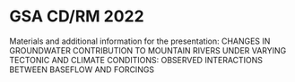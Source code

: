 # GSA CD/RM 2022 
Materials and additional information for the presentation: CHANGES IN GROUNDWATER CONTRIBUTION TO MOUNTAIN RIVERS UNDER VARYING TECTONIC AND CLIMATE CONDITIONS: OBSERVED INTERACTIONS BETWEEN BASEFLOW AND FORCINGS

